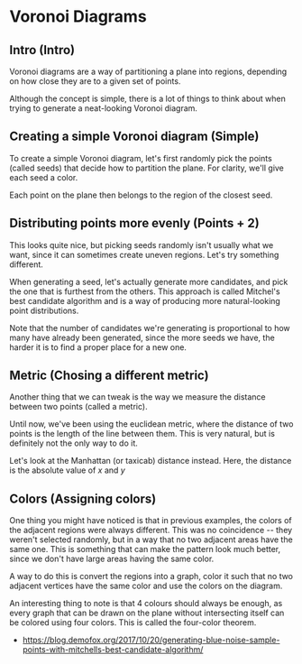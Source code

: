 # Voronoi Diagrams

## Intro (Intro)

<intro1> Voronoi diagrams are a way of partitioning a plane into regions, depending on how close they are to a given set of points.

<intro2> Although the concept is simple, there is a lot of things to think about when trying to generate a neat-looking Voronoi diagram.

## Creating a simple Voronoi diagram (Simple)

<intro3> To create a simple Voronoi diagram, let's first randomly pick the points (called seeds) that decide how to partition the plane. For clarity, we'll give each seed a color.

<intro4> Each point on the plane then belongs to the region of the closest seed.

## Distributing points more evenly (Points + 2)

<intro5> This looks quite nice, but picking seeds randomly isn't usually what we want, since it can sometimes create uneven regions. Let's try something different.

When generating a seed, let's actually generate more candidates, and pick the one that is furthest from the others. This approach is called Mitchel's best candidate algorithm and is a way of producing more natural-looking point distributions.

Note that the number of candidates we're generating is proportional to how many have already been generated, since the more seeds we have, the harder it is to find a proper place for a new one.

## Metric (Chosing a different metric)
Another thing that we can tweak is the way we measure the distance between two points (called a metric).

Until now, we've been using the euclidean metric, where the distance of two points is the length of the line between them. 
This is very natural, but is definitely not the only way to do it.

Let's look at the Manhattan (or taxicab) distance instead. Here, the distance is the absolute value of $x$ and $y$

## Colors (Assigning colors)
One thing you might have noticed is that in previous examples, the colors of the adjacent regions were always different.
This was no coincidence -- they weren't selected randomly, but in a way that no two adjacent areas have the same one. This is something that can make the pattern look much better, since we don't have large areas having the same color.

A way to do this is convert the regions into a graph, color it such that no two adjacent vertices have the same color and use the colors on the diagram.

An interesting thing to note is that 4 colours should always be enough, as every graph that can be drawn on the plane without intersecting itself can be colored using four colors. This is called the four-color theorem.

- https://blog.demofox.org/2017/10/20/generating-blue-noise-sample-points-with-mitchells-best-candidate-algorithm/
